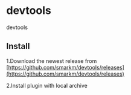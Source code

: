 # devtools
devtools


## Install

1.Download the newest release from [https://github.com/smarkm/devtools/releases](https://github.com/smarkm/devtools/releases)

2.Install plugin with local archive
